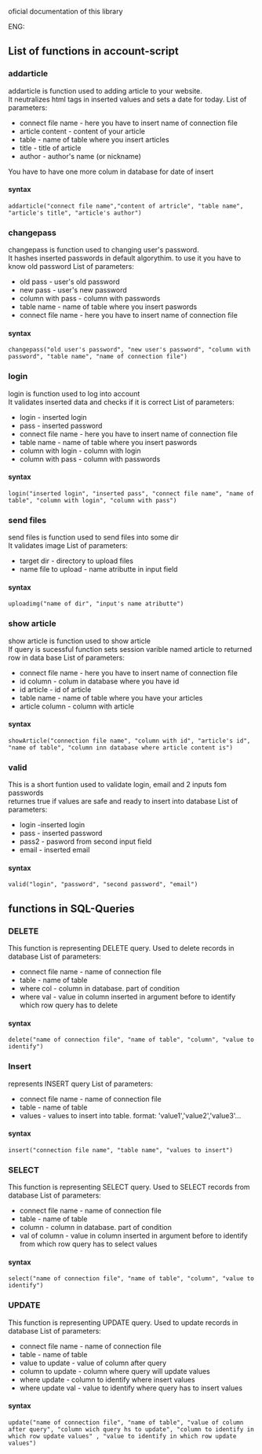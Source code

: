 oficial documentation of this library 


ENG:

## List of functions in account-script

### addarticle

addarticle is function used to adding article to your website.  
It neutralizes html tags in inserted values and sets a date for today. List of parameters:  

*   connect file name - here you have to insert name of connection file
*   article content - content of your article
*   table - name of table where you insert articles
*   title - title of article
*   author - author's name (or nickname)

You have to have one more colum in database for date of insert

#### syntax

`addarticle("connect file name","content of artricle", "table name", "article's title", "article's author")`

### changepass

changepass is function used to changing user's password.  
It hashes inserted passwords in default algorythim. to use it you have to know old password List of parameters:  

*   old pass - user's old password
*   new pass - user's new password
*   column with pass - column with passwords
*   table name - name of table where you insert paswords
*   connect file name - here you have to insert name of connection file

#### syntax

`changepass("old user's password", "new user's password", "column with password", "table name", "name of connection file")`

### login

login is function used to log into account  
It validates inserted data and checks if it is correct List of parameters:  

*   login - inserted login
*   pass - inserted password
*   connect file name - here you have to insert name of connection file
*   table name - name of table where you insert paswords
*   column with login - column with login
*   column with pass - column with passwords

#### syntax

`login("inserted login", "inserted pass", "connect file name", "name of table", "column with login", "column with pass")`

### send files

send files is function used to send files into some dir  
It validates image List of parameters:  

*   target dir - directory to upload files
*   name file to upload - name atributte in input field

#### syntax

`uploadimg("name of dir", "input's name atributte")`

### show article

show article is function used to show article  
If query is sucessful function sets session varible named article to returned row in data base List of parameters:  

*   connect file name - here you have to insert name of connection file
*   id column - colum in database where you have id
*   id article - id of article
*   table name - name of table where you have your articles
*   article column - column with article

#### syntax

`showArticle("connection file name", "column with id", "article's id", "name of table", "column inn database where article content is")`

### valid

This is a short funtion used to validate login, email and 2 inputs fom passwords  
returnes true if values are safe and ready to insert into database List of parameters:  

*   login -inserted login
*   pass - inserted password
*   pass2 - pasword from second input field
*   email - inserted email

#### syntax

`valid("login", "password", "second password", "email")`

## functions in SQL-Queries

### DELETE

This function is representing DELETE query. Used to delete records in database List of parameters:  

*   connect file name - name of connection file
*   table - name of table
*   where col - column in database. part of condition
*   where val - value in column inserted in argument before to identify which row query has to delete

#### syntax

`delete("name of connection file", "name of table", "column", "value to identify")`

### Insert

represents INSERT query List of parameters:  

*   connect file name - name of connection file
*   table - name of table
*   values - values to insert into table. format: 'value1','value2','value3'...

#### syntax

`insert("connection file name", "table name", "values to insert")`

### SELECT

This function is representing SELECT query. Used to SELECT records from database List of parameters:  

*   connect file name - name of connection file
*   table - name of table
*   column - column in database. part of condition
*   val of column - value in column inserted in argument before to identify from which row query has to select values

#### syntax

`select("name of connection file", "name of table", "column", "value to identify")`

### UPDATE

This function is representing UPDATE query. Used to update records in database List of parameters:  

*   connect file name - name of connection file
*   table - name of table
*   value to update - value of column after query
*   column to update - column where query will update values
*   where update - column to identify where insert values
*   where update val - value to identify where query has to insert values

#### syntax

`update("name of connection file", "name of table", "value of column after query", "column wich query hs to update", "column to identify in which row update values" , "value to identify in which row update values")`